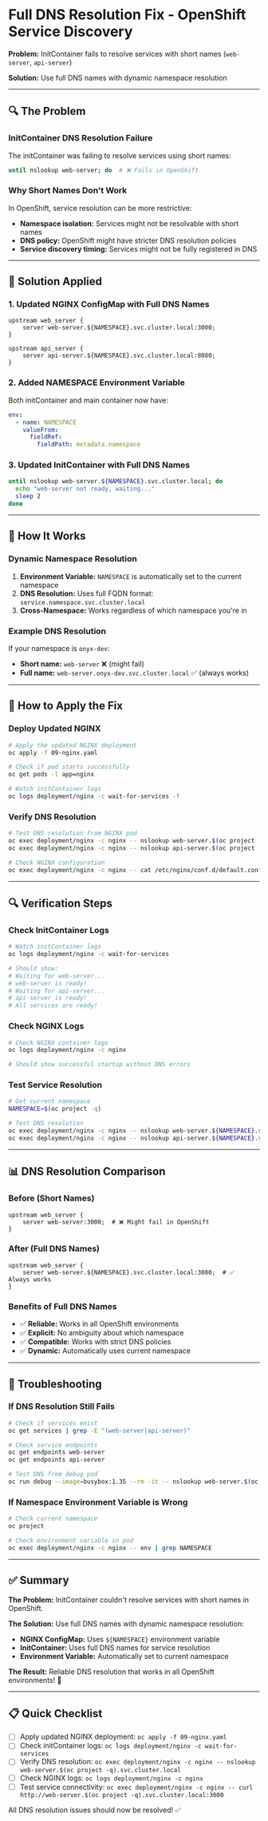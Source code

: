 # Full DNS Resolution Fix - OpenShift Service Discovery

**Problem:** InitContainer fails to resolve services with short names (`web-server`, `api-server`)

**Solution:** Use full DNS names with dynamic namespace resolution

---

## 🔍 The Problem

### InitContainer DNS Resolution Failure
The initContainer was failing to resolve services using short names:
```bash
until nslookup web-server; do  # ❌ Fails in OpenShift
```

### Why Short Names Don't Work
In OpenShift, service resolution can be more restrictive:
- **Namespace isolation:** Services might not be resolvable with short names
- **DNS policy:** OpenShift might have stricter DNS resolution policies
- **Service discovery timing:** Services might not be fully registered in DNS

---

## 🔧 Solution Applied

### 1. Updated NGINX ConfigMap with Full DNS Names
```nginx
upstream web_server {
    server web-server.${NAMESPACE}.svc.cluster.local:3000;
}

upstream api_server {
    server api-server.${NAMESPACE}.svc.cluster.local:8080;
}
```

### 2. Added NAMESPACE Environment Variable
Both initContainer and main container now have:
```yaml
env:
  - name: NAMESPACE
    valueFrom:
      fieldRef:
        fieldPath: metadata.namespace
```

### 3. Updated InitContainer with Full DNS Names
```bash
until nslookup web-server.${NAMESPACE}.svc.cluster.local; do
  echo "web-server not ready, waiting..."
  sleep 2
done
```

---

## 🎯 How It Works

### Dynamic Namespace Resolution
1. **Environment Variable:** `NAMESPACE` is automatically set to the current namespace
2. **DNS Resolution:** Uses full FQDN format: `service.namespace.svc.cluster.local`
3. **Cross-Namespace:** Works regardless of which namespace you're in

### Example DNS Resolution
If your namespace is `onyx-dev`:
- **Short name:** `web-server` ❌ (might fail)
- **Full name:** `web-server.onyx-dev.svc.cluster.local` ✅ (always works)

---

## 🚀 How to Apply the Fix

### Deploy Updated NGINX
```bash
# Apply the updated NGINX deployment
oc apply -f 09-nginx.yaml

# Check if pod starts successfully
oc get pods -l app=nginx

# Watch initContainer logs
oc logs deployment/nginx -c wait-for-services -f
```

### Verify DNS Resolution
```bash
# Test DNS resolution from NGINX pod
oc exec deployment/nginx -c nginx -- nslookup web-server.$(oc project -q).svc.cluster.local
oc exec deployment/nginx -c nginx -- nslookup api-server.$(oc project -q).svc.cluster.local

# Check NGINX configuration
oc exec deployment/nginx -c nginx -- cat /etc/nginx/conf.d/default.conf
```

---

## 🔍 Verification Steps

### Check InitContainer Logs
```bash
# Watch initContainer logs
oc logs deployment/nginx -c wait-for-services

# Should show:
# Waiting for web-server...
# web-server is ready!
# Waiting for api-server...
# api-server is ready!
# All services are ready!
```

### Check NGINX Logs
```bash
# Check NGINX container logs
oc logs deployment/nginx -c nginx

# Should show successful startup without DNS errors
```

### Test Service Resolution
```bash
# Get current namespace
NAMESPACE=$(oc project -q)

# Test DNS resolution
oc exec deployment/nginx -c nginx -- nslookup web-server.${NAMESPACE}.svc.cluster.local
oc exec deployment/nginx -c nginx -- nslookup api-server.${NAMESPACE}.svc.cluster.local
```

---

## 📊 DNS Resolution Comparison

### Before (Short Names)
```nginx
upstream web_server {
    server web-server:3000;  # ❌ Might fail in OpenShift
}
```

### After (Full DNS Names)
```nginx
upstream web_server {
    server web-server.${NAMESPACE}.svc.cluster.local:3000;  # ✅ Always works
}
```

### Benefits of Full DNS Names
- ✅ **Reliable:** Works in all OpenShift environments
- ✅ **Explicit:** No ambiguity about which namespace
- ✅ **Compatible:** Works with strict DNS policies
- ✅ **Dynamic:** Automatically uses current namespace

---

## 🐛 Troubleshooting

### If DNS Resolution Still Fails
```bash
# Check if services exist
oc get services | grep -E "(web-server|api-server)"

# Check service endpoints
oc get endpoints web-server
oc get endpoints api-server

# Test DNS from debug pod
oc run debug --image=busybox:1.35 --rm -it -- nslookup web-server.$(oc project -q).svc.cluster.local
```

### If Namespace Environment Variable is Wrong
```bash
# Check current namespace
oc project

# Check environment variable in pod
oc exec deployment/nginx -c nginx -- env | grep NAMESPACE
```

---

## ✅ Summary

**The Problem:** InitContainer couldn't resolve services with short names in OpenShift.

**The Solution:** Use full DNS names with dynamic namespace resolution:
- **NGINX ConfigMap:** Uses `${NAMESPACE}` environment variable
- **InitContainer:** Uses full DNS names for service resolution
- **Environment Variable:** Automatically set to current namespace

**The Result:** Reliable DNS resolution that works in all OpenShift environments! 🎯

---

## 📋 Quick Checklist

- [ ] Apply updated NGINX deployment: `oc apply -f 09-nginx.yaml`
- [ ] Check initContainer logs: `oc logs deployment/nginx -c wait-for-services`
- [ ] Verify DNS resolution: `oc exec deployment/nginx -c nginx -- nslookup web-server.$(oc project -q).svc.cluster.local`
- [ ] Check NGINX logs: `oc logs deployment/nginx -c nginx`
- [ ] Test service connectivity: `oc exec deployment/nginx -c nginx -- curl http://web-server.$(oc project -q).svc.cluster.local:3000`

All DNS resolution issues should now be resolved! ✅
